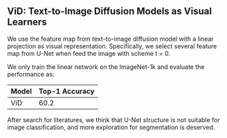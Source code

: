 ## ViD: Text-to-Image Diffusion Models as Visual Learners

We use the feature map from text-to-image diffusion model with a linear projection as visual representation. 
Specifically, we select several feature map from U-Net when feed the image with scheme t = 0.  

We only train the linear network on the ImageNet-1k and evaluate the performance as:

| Model | Top-1 Accuracy |
  |------|------|
  | ViD | 60.2 | 


After search for literatures, we think that U-Net structure is not suitable for image classification, and more exploration for segmentation is deserved. 


